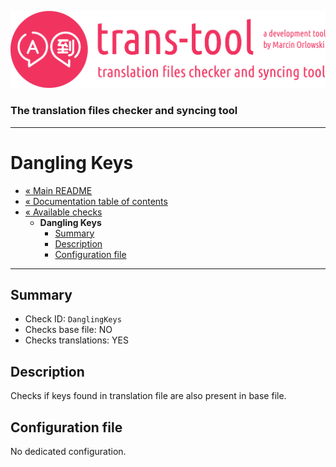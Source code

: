 ![trans-tool logo](../../artwork/trans-tool-logo.png)

### The translation files checker and syncing tool ###

---

# Dangling Keys #

* [« Main README](../../README.md)
* [« Documentation table of contents](../README.md)
* [« Available checks](README.md)
  * **Dangling Keys**
    * [Summary](#summary)
    * [Description](#description)
    * [Configuration file](#configuration-file)

---

## Summary ##

* Check ID: `DanglingKeys`
* Checks base file: NO
* Checks translations: YES

## Description ##

Checks if keys found in translation file are also present in base file.

## Configuration file ##

No dedicated configuration.
